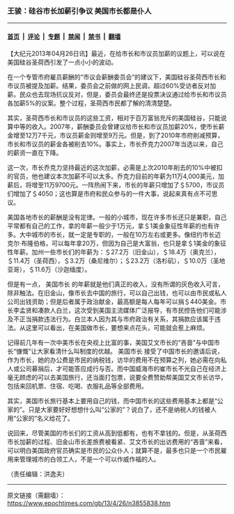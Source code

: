 ### 王骏：硅谷市长加薪引争议 美国市长都是仆人

---

#### [首页](../../../..?n3855838) &nbsp;|&nbsp; [评论](../../../../../epoch-comment?n3855838) &nbsp;|&nbsp; [专题](../../../../../epoch-special?n3855838) &nbsp;|&nbsp; [禁闻](../../../../../epoch-news?n3855838) &nbsp;|&nbsp; [禁书](../../../../../books?n3855838) &nbsp;|&nbsp; [翻墙](https://github.com/gfw-breaker/nogfw/blob/master/README.md?n3855838)


<div class="post_content" id="artbody" itemprop="articleBody">
 <!-- article content begin -->
 <p>
  【大纪元2013年04月26日讯】最近，在给市长和市议员加薪的议题上，可以说在美国硅谷圣荷西引发了一点小小的波动。
 </p>
 <p>
  在一个专管市府雇员薪酬的“市议会薪酬委员会”的建议下，美国硅谷圣荷西市长和市议员被提及加薪。结果，委员会之前做的网上民调，超过60%受访者反对加薪。民众也去现场抗议反对，但是，委员会最终还是投票决议通过给市长和市议员各加薪5%的议案。整个过程，圣荷西市民都了解的清清楚楚。
 </p>
 <p>
  其实，圣荷西市长和市议员的这些工资，相对于百万富翁充斥的美国硅谷，只能说算中等的收入。2007年，薪酬委员会曾建议给市长和市议员加薪20%，使市长薪金增至12万7千元，市议员薪金则增至9万元。但是，到了2010年市府削减预算，市长和市议员的薪金各被削去10%。事实上，市长乔克力2007年当选以来，自己的薪资一直在下降。
 </p>
 <p>
  这一次，市长乔克力坚持最近的这次加薪，必需是上次2010年削去的10%中被扣的官员，他也建议本次加薪不可以太多。乔克力目前的年薪为11万4,000美元，加薪后，将增至11万9700元。一阵热闹下来，市长的年薪只增加了＄5700，市议员们增加了＄4050；这也算是市府和民众参与的一件大事，说起来真有点不可思议。
 </p>
 <p>
  美国各地市长的薪酬是没有定律。一般的小城市，现在许多市长还只是兼职，自己平常都有自己的工作，拿的年薪一般少于1万元，拿＄1美金象征性年薪的也有许多。大中城市的市长，就一定是专职的，一般在10万左右或更多。像纽约市长迈克尔‧布隆伯格，可以每年拿20万，但因为自己是大富翁，也只是拿＄1美金的象征性年薪。加州一些市长们的年薪为：＄27.2万（旧金山），＄18.4万（奥克兰），＄11.4万（圣荷西），＄3.2万（桑尼维尔）；＄23.2万（洛杉矶），＄10.0万（圣地亚哥），＄11.6万（沙迦缅度）。
 </p>
 <p>
  但是有一点，
  <ok href="https://www.epochtimes.com/gb/tag/%E7%BE%8E%E5%9B%BD%E5%B8%82%E9%95%BF.html">
   美国市长
  </ok>
  的年薪就是他们真正的收入，没有所谓的灰色收入可言，除非触法。在旧金山，像市长去中国的旅行，可以自己出钱，也可以由市民或私人公司出钱资助；但是后者属于政治献金，最高额是每人每年可以捐＄440美金。市长李孟贤和凑款人白兰，这次受到美国主流媒体广泛报导，有市民控告他们可能涉及不正当捐款违法行为。白兰本人因为其与市府政治有关系，其捐款应该属于违法。从这里可以看出，在美国做市长，要想来点花头，可能就会惹上麻烦。
 </p>
 <p>
  记得前几年有一次中美市长在央视上比富的事，美国艾文市长的“吝啬”与中国市长“慷慨”让大家看清什么叫制度的优越。
  <ok href="https://www.epochtimes.com/gb/tag/%E7%BE%8E%E5%9B%BD%E5%B8%82%E9%95%BF.html">
   美国市长
  </ok>
  接受了中国市长的邀请后说，作为市长，她的办公费是市民的纳税钱，访华的费用不在预算之列，她必需在向私人或公司募捐后，才可能答应成行与否。而中国威海市的崔市长不光自己在经济上毫无顾虑的可以去美国旅行，还当面打包票，说要全费赞助帮美国艾文市长访华，包括来回机票、住宿、吃喝、衣服礼品等全部费用。
 </p>
 <p>
  其实，美国市长旅行基本上要用自己的钱，而中国市长的这些费用基本上都是“公家的”。只是大家要好好想想什么叫“公家的”？说白了，还不是纳税人的钱被人用“公家的”名义给花了。
 </p>
 <p>
  说回来，尽管美国的市长们的工资从高到低都有，也有不拿钱的。但是，从圣荷西市长加薪的过程、旧金山市长差旅费被看紧、艾文市长的出访费用的“吝啬”来看，可以明白美国政府官员确实是市民的公众仆人；就算不是，最多也只是一个市民雇用来管理城市的白领工人，不是一个可以作威作福的人。
 </p>
 <p>
  （责任编辑：洪逸夫）
 </p>
 <!-- article content end -->
 <div id="below_article_ad">
 </div>
</div>


---

原文链接（需翻墙）：https://www.epochtimes.com/gb/13/4/26/n3855838.htm